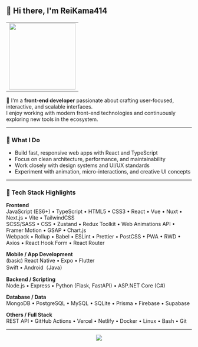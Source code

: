 ## 🐾 Hi there, I'm ReiKama414

<table>
  <tr>
    <td align="center">
      <img src="https://media.giphy.com/media/JIX9t2j0ZTN9S/giphy.gif" width="180" />
    </td>
  </tr>
</table>

🎨 I'm a **front-end developer** passionate about crafting user-focused, interactive, and scalable interfaces.  
I enjoy working with modern front-end technologies and continuously exploring new tools in the ecosystem.

---

### 💼 What I Do

- Build fast, responsive web apps with React and TypeScript  
- Focus on clean architecture, performance, and maintainability  
- Work closely with design systems and UI/UX standards  
- Experiment with animation, micro-interactions, and creative UI concepts  

---

### 🧰 Tech Stack Highlights

**Frontend**  
JavaScript (ES6+) • TypeScript • HTML5 • CSS3 • React • Vue • Nuxt • Next.js • Vite • TailwindCSS  
SCSS/SASS • CSS • Zustand • Redux Toolkit • Web Animations API • Framer Motion • GSAP • Chart.js  
Webpack • Rollup • Babel • ESLint • Prettier • PostCSS • PWA • RWD • Axios • React Hook Form • React Router

**Mobile / App Development**  
(basic) React Native • Expo • Flutter  
Swift • Android（Java）

**Backend / Scripting**  
Node.js • Express • Python (Flask, FastAPI) • ASP.NET Core (C#)

**Database / Data**  
MongoDB • PostgreSQL • MySQL • SQLite • Prisma • Firebase • Supabase

**Others / Full Stack**  
REST API • GitHub Actions • Vercel • Netlify • Docker • Linux • Bash • Git

---

<p align="center">
  <img src="https://count.getloli.com/get/@reikama414?theme=love-and-deepspace" />
</p>
